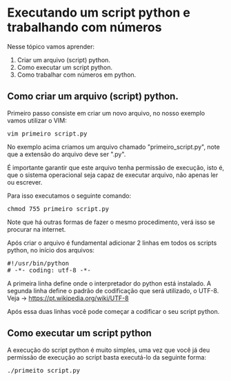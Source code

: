# Executando um script python e trabalhando com números

Nesse tópico vamos aprender:

1. Criar um arquivo (script) python.
2. Como executar um script python.
3. Como trabalhar com números em python.

## Como criar um arquivo (script) python.

Primeiro passo consiste em criar um novo arquivo, no nosso exemplo vamos utilizar o VIM:

<pre>
vim primeiro_script.py
</pre>

No exemplo acima criamos um arquivo chamado "primeiro_script.py", note que a extensão do arquivo deve ser ".py".

É importante garantir que este arquivo tenha permissão de execução, isto é, que o sistema operacional seja capaz de executar arquivo,
não apenas ler ou escrever.

Para isso executamos o seguinte comando:

<pre>
chmod 755 primeiro_script.py
</pre>

Note que há outras formas de fazer o mesmo procedimento, verá isso se procurar na internet.

Após criar o arquivo é fundamental adicionar 2 linhas em todos os scripts python, no início dos arquivos:

<pre>
#!/usr/bin/python
# -*- coding: utf-8 -*-
</pre>

A primeira linha define onde o interpretador do python está instalado. A segunda linha define o padrão de codificação que
será utilizado, o UTF-8. Veja -> https://pt.wikipedia.org/wiki/UTF-8

Após essa duas linhas você pode começar a codificar o seu script python.

## Como executar um script python

A execução do script python é muito simples, uma vez que você já deu permissão de execução ao script basta executá-lo da seguinte
forma:

<pre>
./primeito_script.py
</pre>
